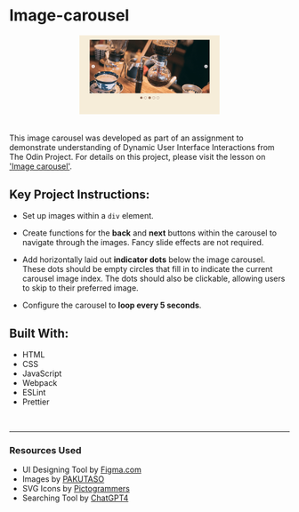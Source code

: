 # Image-carousel
<a href="https://kbelltree.github.io/image-carousel/">
<div align="center"><img src="image-carousel-the-odin-project-by-k-belltree-2024-min.png" alt="Image Carousel Practice Preview by Keiko S. 2024" width="50%" height="50%"></div>
<a>

<br>

This image carousel was developed as part of an assignment to demonstrate understanding of Dynamic User Interface Interactions from The Odin Project. For details on this project, please visit the lesson on ['Image carousel'](https://www.theodinproject.com/lessons/node-path-javascript-dynamic-user-interface-interactions#image-carousel).

## Key Project Instructions:

- Set up images within a `div` element.

- Create functions for the **back** and **next** buttons within the carousel to navigate through the images. Fancy slide effects are not required.

- Add horizontally laid out **indicator dots** below the image carousel. These dots should be empty circles that fill in to indicate the current carousel image index. The dots should also be clickable, allowing users to skip to their preferred image.

- Configure the carousel to **loop every 5 seconds**.

## Built With:

- HTML
- CSS
- JavaScript
- Webpack
- ESLint
- Prettier

<br>

---

### Resources Used

- UI Designing Tool by [Figma.com](https://www.figma.com)
- Images by [PAKUTASO](https://www.pakutaso.com/)
- SVG Icons by [Pictogrammers](https://pictogrammers.com/library/mdi/)
- Searching Tool by [ChatGPT4](https://chat.openai.com)
